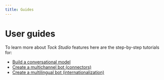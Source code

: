 ```yaml
---
title: Guides
---
```


# User guides

To learn more about _Tock Studio_ features here are the step-by-step tutorials for:

* [Build a conversational model](../guides/build-model)
* [Create a multichannel bot (connectors)](../guides/channels)
* [Create a multilingual bot (internationalization)](../guides/i18n)